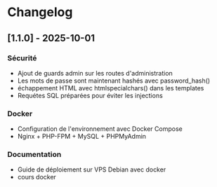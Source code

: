 # Changelog

## [1.1.0] - 2025-10-01

### Sécurité
- Ajout de guards admin sur les routes d'administration
- Les mots de passe sont maintenant hashés avec password_hash()
- échappement HTML avec htmlspecialchars() dans les templates
- Requétes SQL préparées pour éviter les injections

### Docker
- Configuration de l'environnement avec Docker Compose
- Nginx + PHP-FPM + MySQL + PHPMyAdmin

### Documentation
- Guide de déploiement sur VPS Debian avec docker
- cours docker